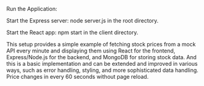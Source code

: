 Run the Application:

Start the Express server: node server.js in the root directory.

Start the React app: npm start in the client directory.

This setup provides a simple example of fetching stock prices from a mock API every minute and displaying them using React for the frontend, Express/Node.js for the backend, and MongoDB for storing stock data. And this is a basic implementation and can be extended and improved in various ways, such as error handling, styling, and more sophisticated data handling. Price changes in every 60 seconds without page reload.
